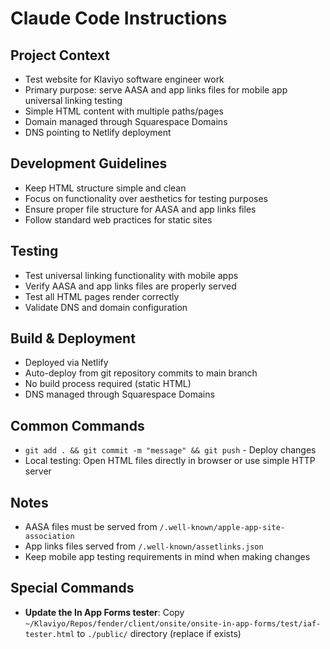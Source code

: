 # Claude Code Instructions

## Project Context
- Test website for Klaviyo software engineer work
- Primary purpose: serve AASA and app links files for mobile app universal linking testing
- Simple HTML content with multiple paths/pages
- Domain managed through Squarespace Domains
- DNS pointing to Netlify deployment

## Development Guidelines
- Keep HTML structure simple and clean
- Focus on functionality over aesthetics for testing purposes
- Ensure proper file structure for AASA and app links files
- Follow standard web practices for static sites

## Testing
- Test universal linking functionality with mobile apps
- Verify AASA and app links files are properly served
- Test all HTML pages render correctly
- Validate DNS and domain configuration

## Build & Deployment
- Deployed via Netlify
- Auto-deploy from git repository commits to main branch
- No build process required (static HTML)
- DNS managed through Squarespace Domains

## Common Commands
- `git add . && git commit -m "message" && git push` - Deploy changes
- Local testing: Open HTML files directly in browser or use simple HTTP server

## Notes
- AASA files must be served from `/.well-known/apple-app-site-association`
- App links files served from `/.well-known/assetlinks.json`
- Keep mobile app testing requirements in mind when making changes

## Special Commands
- **Update the In App Forms tester**: Copy `~/Klaviyo/Repos/fender/client/onsite/onsite-in-app-forms/test/iaf-tester.html` to `./public/` directory (replace if exists)